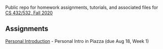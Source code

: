 Public repo for homework assignments, tutorials, and associated files for [CS 432/532, Fall 2020](https://www.cs.odu.edu/~mweigle/CS432-F20)

## Assignments

[Personal Introduction](personal-intro.md) - Personal Intro in Piazza (due Aug 18, Week 1) 
